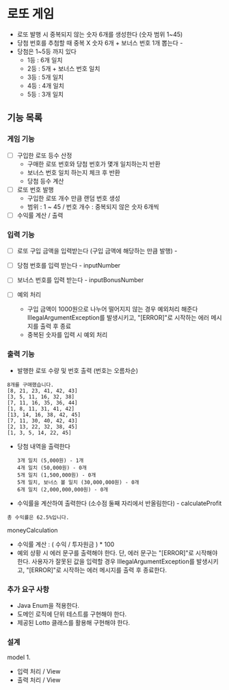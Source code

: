 # 로또 게임

- 로또 발행 시 중복되지 않는 숫자 6개를 생성한다 (숫자 범위 1~45)  
- 당첨 번호를 추첨할 때 중복 X 숫자 6개 + 보너스 번호 1개 뽑는다 - 
- 당첨은 1~5등 까지 있다
  - 1등 : 6개 일치
  - 2등 : 5개 + 보너스 번호 일치
  - 3등 : 5개 일치
  - 4등 : 4개 일치
  - 5등 : 3개 일치

## 기능 목록

### 게임 기능
- [ ] 구입한 로또 등수 산정 
  * 구매한 로또 번호와 당첨 번호가 몇개 일치하는지 반환 
  * 보너스 번호 일치 하는지 체크 후 반환
  * 당첨 등수 계산
- [ ] 로또 번호 발행
  - 구입한 로또 개수 만큼 랜덤 번호 생성
  - 범위 : 1 ~ 45 / 번호 개수 : 중복되지 않은 숫자 6개씩
- [ ] 수익률 계산 / 출력

### 입력 기능
- [ ] 로또 구입 금액을 입력받는다 (구입 금액에 해당하는 만큼 발행) - 
- [ ] 당첨 번호를 입력 받는다 - inputNumber
- [ ] 보너스 번호를 입력 받는다 - inputBonusNumber

- [ ] 예외 처리
  - 구입 금액이 1000원으로 나누어 떨어지지 않는 경우 예외처리 해준다
  IllegalArgumentException를 발생시키고, "[ERROR]"로 시작하는 에러 메시지를 출력 후 종료
  - 중복된 숫자를 입력 시 예외 처리

### 출력 기능
- 발행한 로또 수량 및 번호 출력 (번호는 오름차순) 
```
8개를 구매했습니다.
[8, 21, 23, 41, 42, 43] 
[3, 5, 11, 16, 32, 38] 
[7, 11, 16, 35, 36, 44] 
[1, 8, 11, 31, 41, 42] 
[13, 14, 16, 38, 42, 45] 
[7, 11, 30, 40, 42, 43] 
[2, 13, 22, 32, 38, 45] 
[1, 3, 5, 14, 22, 45]
```
- 당첨 내역을 출력한다 
  ```
  3개 일치 (5,000원) - 1개
  4개 일치 (50,000원) - 0개
  5개 일치 (1,500,000원) - 0개
  5개 일치, 보너스 볼 일치 (30,000,000원) - 0개
  6개 일치 (2,000,000,000원) - 0개
  ```

- 수익률을 계산하여 출력한다 (소수점 둘째 자리에서 반올림한다) - calculateProfit
```
총 수익률은 62.5%입니다.
```
moneyCalculation
  - 수익률 계산 : ( 수익 / 투자원금 ) * 100
- 예외 상황 시 에러 문구를 출력해야 한다. 단, 에러 문구는 "[ERROR]"로 시작해야 한다.
  사용자가 잘못된 값을 입력할 경우 IllegalArgumentException를 발생시키고, "[ERROR]"로 시작하는 에러 메시지를 출력 후 종료한다.

### 추가 요구 사항
- Java Enum을 적용한다.
- 도메인 로직에 단위 테스트를 구현해야 한다. 
- 제공된 Lotto 클래스를 활용해 구현해야 한다.

### 설계

model 
1. 
- 입력 처리 / View
- 출력 처리 / View